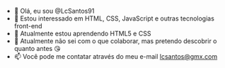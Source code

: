 - 👋 Olá, eu sou @LcSantos91
- 👀 Estou interessado em HTML, CSS, JavaScript e outras tecnologias front-end
- 🌱 Atualmente estou aprendendo HTML5 e CSS
- 💞️ Atualmente não sei com o que colaborar, mas pretendo descobrir o quanto antes 😘
- 📫 Você pode me contatar através do meu e-mail lcsantos@gmx.com

<!---
LcSantos91/LcSantos91 is a ✨ special ✨ repository because its `README.md` (this file) appears on your GitHub profile.
You can click the Preview link to take a look at your changes.
--->
